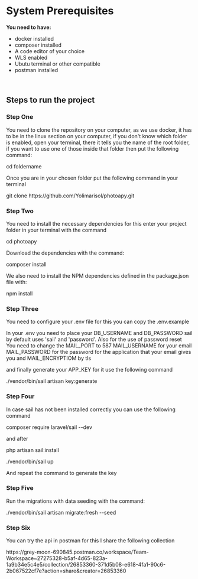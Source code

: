 
<h1>System Prerequisites</h1>

<p><b>You need to have:</b></p>
<ul>
    <li>docker installed</li>
    <li>composer installed</li>
    <li>A code editor of your choice</li>
    <li>WLS enabled</li>
    <li>Ubutu terminal or other compatible</li>
    <li>postman installed</li>
</ul><br>

<h2>Steps to run the project</h2>

<h3>Step One</h3>

<p>You need to clone the repository on your computer, as we use docker, it has to be in the linux section on your computer, if you don't know which folder is enabled, open your terminal, there it tells you the name of the root folder, if you want to use one of those inside that folder then put the following command:</p>
<p>cd foldername</p>
<p>Once you are in your chosen folder put the following command in your terminal</p>
<p>git clone https://github.com/Yolimarisol/photoapy.git</p>

<h3>Step Two</h3>
<p>You need to install the necessary dependencies for this enter your project folder in your terminal with the command</p>
<p>cd photoapy</p>
<p>Download the dependencies with the command:</p>
<p>composer install</p>
<p>We also need to install the NPM dependencies defined in the package.json file with:</p>
<p>npm install</p>
<h3>Step Three</h3>
<p>You need to configure your .env file for this you can copy the .env.example</p>
<p>In your .env you need to place your DB_USERNAME and DB_PASSWORD sail by
  default uses 'sail' and 'password'. Also for the use of password reset
You need to change the MAIL_PORT to 587
MAIL_USERNAME for your email
MAIL_PASSWORD for the password for the application that your email gives you
and MAIL_ENCRYPTIOM by tls</p>
<p>and finally generate your APP_KEY for it use the following command</p>
<p>./vendor/bin/sail artisan key:generate</p>
<h3>Step Four</h3>
<p>In case sail has not been installed correctly you can use the following command</p>
<p>composer require laravel/sail --dev</p>
<p>and after</p>
<p>php artisan sail:install</p>
<p>./vendor/bin/sail up</p>
<p>And repeat the command to generate the key</p>
<h3>Step Five</h3>
<p>
Run the migrations with data seeding with the command:</p>
<p>./vendor/bin/sail artisan migrate:fresh --seed</p>
<h3>Step Six</h3>
<p>You can try the api in postman for this I share the following collection</p>
<p><a>https://grey-moon-690845.postman.co/workspace/Team-Workspace~27275328-b5af-4d65-823a-1a9b34e5c4e5/collection/26853360-371d5b08-e618-4fa1-90c6-2b067522cf7e?action=share&creator=26853360</a></p>


